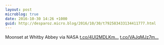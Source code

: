 ```yaml
---
layout: post
microblog: true
date: 2016-10-30 14:26 +1000
guid: http://desparoz.micro.blog/2016/10/30/t792583433134411777.html
---
```

Moonset at Whitby Abbey via NASA [t.co/4Ul2MDLKm...](https://t.co/4Ul2MDLKmI) [t.co/VAJqMJz7m...](https://t.co/VAJqMJz7m2)
